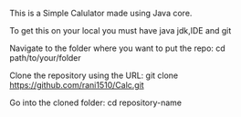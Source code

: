 This is a Simple Calulator made using Java core.

To get this on your local you must have java jdk,IDE and git

Navigate to the folder where you want to put the repo:
cd path/to/your/folder

Clone the repository using the URL:
git clone https://github.com/rani1510/Calc.git

Go into the cloned folder:
cd repository-name



